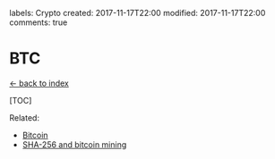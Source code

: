 labels: Crypto
created: 2017-11-17T22:00
modified: 2017-11-17T22:00
comments: true

# BTC

[← back to index](./index)

[TOC]

Related:

- [Bitcoin](/2017/05/bitcoin)
- [SHA-256 and bitcoin mining](/2016/09/sha256-bitcoin)
